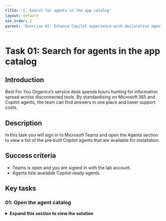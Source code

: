 ```yaml
---
title: '1. Search for agents in the app catalog'
layout: default
nav_order: 1
parent: 'Exercise 01: Enhance Copilot experience with declarative agents'
---
```


# Task 01: Search for agents in the app catalog

## Introduction
Best For You Organics’s service desk spends hours hunting for information spread across disconnected tools. By standardising on Microsoft 365 and Copilot agents, the team can find answers in one place and lower support costs.

## Description
In this task you will sign in to Microsoft Teams and open the Agents section to view a list of the pre‑built Copilot agents that are available for installation.

## Success criteria
  - Teams is open and you are signed in with the lab account.
  - Agents lists available Copilot‑ready agents.

## Key tasks

### 01: Open the agent catalog

<details markdown="block"> 
  <summary><strong>Expand this section to view the solution</strong></summary> 

   {: .important } 
   > You can get started whether you're using Teams or the Microsoft 365 portal. Both platforms feature a section called Apps, where you can explore a catalog of applications available in the store.  
   > 
   > This includes apps published internally by your company as well as those offered by ISVs and partners, designed to seamlessly connect your services with the Microsoft 365 ecosystem. 

 
1. Open a browser, go to [MS Teams](https://teams.microsoft.com/) and sign in with your credentials. 

1. On the left pane, select **Apps** > **Featured** > **Agents** to view all the apps that support Copilot. 

	![iwvmpq3g.jpg](../../media/iwvmpq3g.jpg)

    >[!note] Apps that support Copilot are marked with a small Copilot logo, indicating that the application extends Copilot's functionality. 
    > 
    ![1a.jpg](../../media/1a.jpg) 

</details>